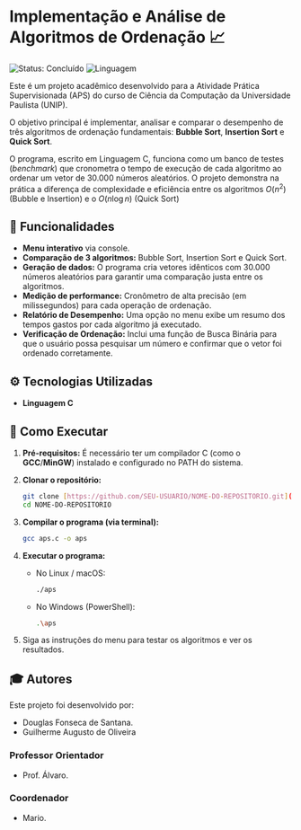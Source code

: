 # Implementação e Análise de Algoritmos de Ordenação 📈

![Status: Concluído](https://img.shields.io/badge/status-concluído-brightgreen)
![Linguagem](https://img.shields.io/badge/linguagem-C-blue)

Este é um projeto acadêmico desenvolvido para a Atividade Prática Supervisionada (APS) do curso de Ciência da Computação da Universidade Paulista (UNIP).

O objetivo principal é implementar, analisar e comparar o desempenho de três algoritmos de ordenação fundamentais: **Bubble Sort**, **Insertion Sort** e **Quick Sort**.

O programa, escrito em Linguagem C, funciona como um banco de testes (*benchmark*) que cronometra o tempo de execução de cada algoritmo ao ordenar um vetor de 30.000 números aleatórios. O projeto demonstra na prática a diferença de complexidade e eficiência entre os algoritmos $O(n^2)$ (Bubble e Insertion) e o $O(n \log n)$ (Quick Sort)

## 🚀 Funcionalidades

* **Menu interativo** via console.
* **Comparação de 3 algoritmos:** Bubble Sort, Insertion Sort e Quick Sort.
* **Geração de dados:** O programa cria vetores idênticos com 30.000 números aleatórios para garantir uma comparação justa entre os algoritmos.
* **Medição de performance:** Cronômetro de alta precisão (em milissegundos) para cada operação de ordenação.
* **Relatório de Desempenho:** Uma opção no menu exibe um resumo dos tempos gastos por cada algoritmo já executado.
* **Verificação de Ordenação:** Inclui uma função de Busca Binária para que o usuário possa pesquisar um número e confirmar que o vetor foi ordenado corretamente.

## ⚙️ Tecnologias Utilizadas

* **Linguagem C**

## 🏁 Como Executar

1.  **Pré-requisitos:** É necessário ter um compilador C (como o **GCC**/**MinGW**) instalado e configurado no PATH do sistema.

2.  **Clonar o repositório:**
    ```bash
    git clone [https://github.com/SEU-USUARIO/NOME-DO-REPOSITORIO.git](https://github.com/SEU-USUARIO/NOME-DO-REPOSITORIO.git)
    cd NOME-DO-REPOSITORIO
    ```

3.  **Compilar o programa (via terminal):**
    ```bash
    gcc aps.c -o aps
    ```

4.  **Executar o programa:**
    * No Linux / macOS:
        ```bash
        ./aps
        ```
    * No Windows (PowerShell):
        ```bash
        .\aps
        ```

5.  Siga as instruções do menu para testar os algoritmos e ver os resultados.

## 🎓 Autores

Este projeto foi desenvolvido por:

* Douglas Fonseca de Santana.
* Guilherme Augusto de Oliveira

### Professor Orientador
* Prof. Álvaro.

### Coordenador 
* Mario.

